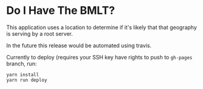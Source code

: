 # Do I Have The BMLT?

This application uses a location to determine if it's likely that that geography is serving by a root server.

In the future this release would be automated using travis.

Currently to deploy (requires your SSH key have rights to push to `gh-pages` branch, run:

```
yarn install
yarn run deploy
```
